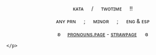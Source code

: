   <p align="center">
ᴋᴀᴛᴀ⠀⠀/⠀⠀ᴛᴡᴏᴛɪᴍᴇ⠀⠀!!
    </p>
     <p align="center">
ᴀɴʏ ᴘʀɴ⠀⠀;⠀⠀ᴍɪɴᴏʀ⠀⠀;⠀⠀ᴇɴɢ & ᴇsᴘ
    </p>
  <p align="center">
 ʚ　      <a href="https://en.pronouns.page/@valentinezxday">ᴘʀᴏɴᴏᴜɴs.ᴘᴀɢᴇ</a> -
      <a href="https://katalyzorr.straw.page">sᴛʀᴀᴡᴘᴀɢᴇ</a> 　 ɞ

    
    </p>
<!--
**valentinesxday/valentinesxday** is a ✨ _special_ ✨ repository because its `README.md` (this file) appears on your GitHub profile.

Here are some ideas to get you started:

- 🔭 I’m currently working on ...
- 🌱 I’m currently learning ...
- 👯 I’m looking to collaborate on ...
- 🤔 I’m looking for help with ...
- 💬 Ask me about ...
- 📫 How to reach me: ...
- 😄 Pronouns: ...
- ⚡ Fun fact: ...
-->

